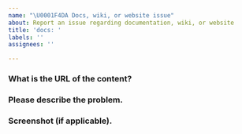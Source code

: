 ```yaml
---
name: "\U0001F4DA Docs, wiki, or website issue"
about: Report an issue regarding documentation, wiki, or website
title: 'docs: '
labels: ''
assignees: ''

---
```


### What is the URL of the content?


### Please describe the problem.


### Screenshot (if applicable).
